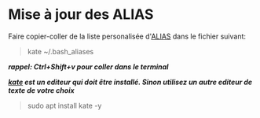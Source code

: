  # Mise à jour des ALIAS
Faire copier-coller de la liste personalisée d'[ALIAS](aliases) dans le fichier suivant: 
> kate ~/.bash_aliases

**_rappel: Ctrl+Shift+v pour coller dans le terminal_**

**_[kate](https://kate-editor.org)  est un editeur qui doit être installé. Sinon utilisez un autre editeur de texte de votre choix_**
> sudo apt install kate -y

